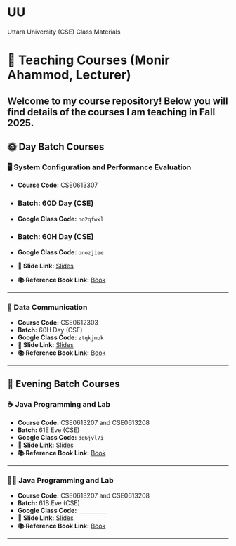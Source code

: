 # UU
Uttara University (CSE) Class Materials

# 📘 Teaching Courses (Monir Ahammod, Lecturer)

Welcome to my course repository! Below you will find details of the courses I am teaching in Fall 2025.   
---

## 🌞 Day Batch Courses

### 🖥️ System Configuration and Performance Evaluation  
- **Course Code:** CSE0613307  
- ### **Batch:** 60D Day (CSE)  
- **Google Class Code:** `no2qfwxl`

- ### **Batch:** 60H Day (CSE)
- **Google Class Code:** `onozjiee`
- **📑 Slide Link:** [Slides](#)  
- **📚 Reference Book Link:** [Book](#)  

---

### 📡 Data Communication  
- **Course Code:** CSE0612303  
- **Batch:** 60H Day (CSE)  
- **Google Class Code:** `ztqkjmok`  
- **📑 Slide Link:** [Slides](#)  
- **📚 Reference Book Link:** [Book](#)  

---

## 🌙 Evening Batch Courses  

### ☕ Java Programming and Lab
- **Course Code:** CSE0613207 and CSE0613208
- **Batch:** 61E Eve (CSE)  
- **Google Class Code:** `dq6jvl7i`  
- **📑 Slide Link:** [Slides](#)  
- **📚 Reference Book Link:** [Book](#)  

---

### 🧑‍💻 Java Programming and Lab  
- **Course Code:** CSE0613207 and CSE0613208 
- **Batch:** 61B Eve (CSE) 
- **Google Class Code:** `_________`  
- **📑 Slide Link:** [Slides](#)  
- **📚 Reference Book Link:** [Book](#)  

---
